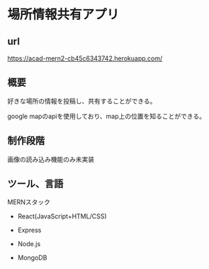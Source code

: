 # 場所情報共有アプリ
## url
https://acad-mern2-cb45c6343742.herokuapp.com/
## 概要
好きな場所の情報を投稿し、共有することができる。

google mapのapiを使用しており、map上の位置を知ることができる。

## 制作段階
画像の読み込み機能のみ未実装

## ツール、言語
MERNスタック

- React(JavaScript+HTML/CSS)

- Express

- Node.js

- MongoDB
